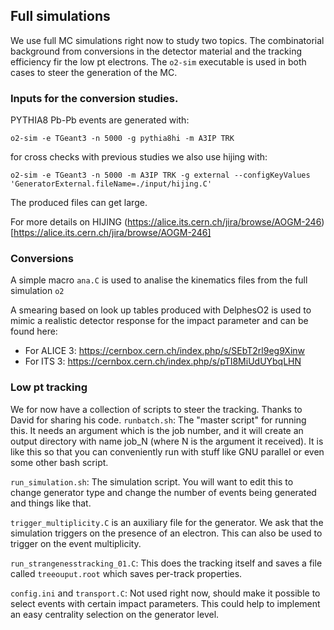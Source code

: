 ## Full simulations
We use full MC simulations right now to study two topics. The combinatorial background from conversions in the detector material and the tracking efficiency fir the low pt electrons.
The `o2-sim` executable is used in both cases to steer the generation of the MC.
### Inputs for the conversion studies.
PYTHIA8 Pb-Pb events are generated with:
```
o2-sim -e TGeant3 -n 5000 -g pythia8hi -m A3IP TRK
```
for cross checks with previous studies we also use hijing with:
```
o2-sim -e TGeant3 -n 5000 -m A3IP TRK -g external --configKeyValues 'GeneratorExternal.fileName=./input/hijing.C'
```
The produced files can get large.

For more details on HIJING
(https://alice.its.cern.ch/jira/browse/AOGM-246)[https://alice.its.cern.ch/jira/browse/AOGM-246]


### Conversions
A simple macro `ana.C` is used to analise the kinematics files from the full simulation `o2`

A smearing based on look up tables produced with DelphesO2 is used to mimic a realistic detector response for the impact parameter and can be found here:
* For ALICE 3: https://cernbox.cern.ch/index.php/s/SEbT2rl9eg9Xinw
* For ITS 3: https://cernbox.cern.ch/index.php/s/pTI8MiUdUYbqLHN



### Low pt tracking
We for now have a collection of scripts to steer the tracking. Thanks to David for sharing his code.
`runbatch.sh`: The "master script" for running this. It needs an argument which is the job number, and it will create an output directory with name job_N (where N is the argument it received). It is like this so that you can conveniently run with stuff like GNU parallel or even some other bash script.

`run_simulation.sh`: The simulation script. You will want to edit this to change generator type and change the number of events being generated and things like  that.

`trigger_multiplicity.C` is an auxiliary file for the generator. We ask that the simulation triggers on the presence of an electron. This can also be used to trigger on the event multiplicity.

`run_strangenesstracking_01.C`: This does the tracking itself and saves a file called `treeouput.root` which saves per-track properties.

`config.ini` and `transport.C`: Not used right now, should make it possible to select events with certain impact parameters. This could help to implement an easy centrality selection on the generator level.
